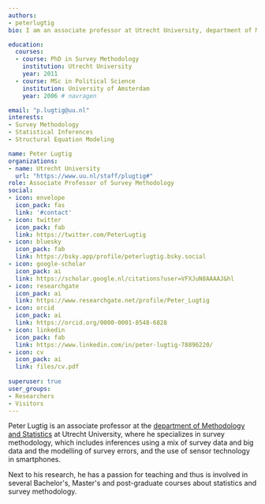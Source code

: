 ```yaml
---
authors:
- peterlugtig
bio: I am an associate professor at Utrecht University, department of Methodology and Statistics.

education:
  courses:
  - course: PhD in Survey Methodology
    institution: Utrecht University
    year: 2011
  - course: MSc in Political Science
    institution: University of Amsterdam
    year: 2006 # navragen 

email: "p.lugtig@uu.nl"
interests:
- Survey Methodology
- Statistical Inferences
- Structural Equation Modeling

name: Peter Lugtig
organizations:
- name: Utrecht University
  url: "https://www.uu.nl/staff/plugtig#"
role: Associate Professor of Survey Methodology
social:
- icon: envelope
  icon_pack: fas
  link: '#contact'
- icon: twitter
  icon_pack: fab
  link: https://twitter.com/PeterLugtig
- icon: bluesky
  icon_pack: fab
  link: https://bsky.app/profile/peterlugtig.bsky.social
- icon: google-scholar
  icon_pack: ai
  link: https://scholar.google.nl/citations?user=VFXJuN8AAAAJ&hl
- icon: researchgate
  icon_pack: ai
  link: https://www.researchgate.net/profile/Peter_Lugtig
- icon: orcid
  icon_pack: ai
  link: https://orcid.org/0000-0001-8548-6828
- icon: linkedin
  icon_pack: fab
  link: https://www.linkedin.com/in/peter-lugtig-78896220/
- icon: cv
  icon_pack: ai
  link: files/cv.pdf
  
superuser: true
user_groups:
- Researchers
- Visitors
---
```


Peter Lugtig is an associate professor at the [department of Methodology and Statistics](https://www.uu.nl/en/organisation/methodology-and-statistics) at Utrecht University, where he specializes in survey methodology, which includes inferences using a mix of survey data and big data and the modelling of survey errors, and the use of sensor technology in smartphones. 

Next to his research, he has a passion for teaching and thus is involved in several Bachelor's, Master's and post-graduate courses about statistics and survey methodology.
